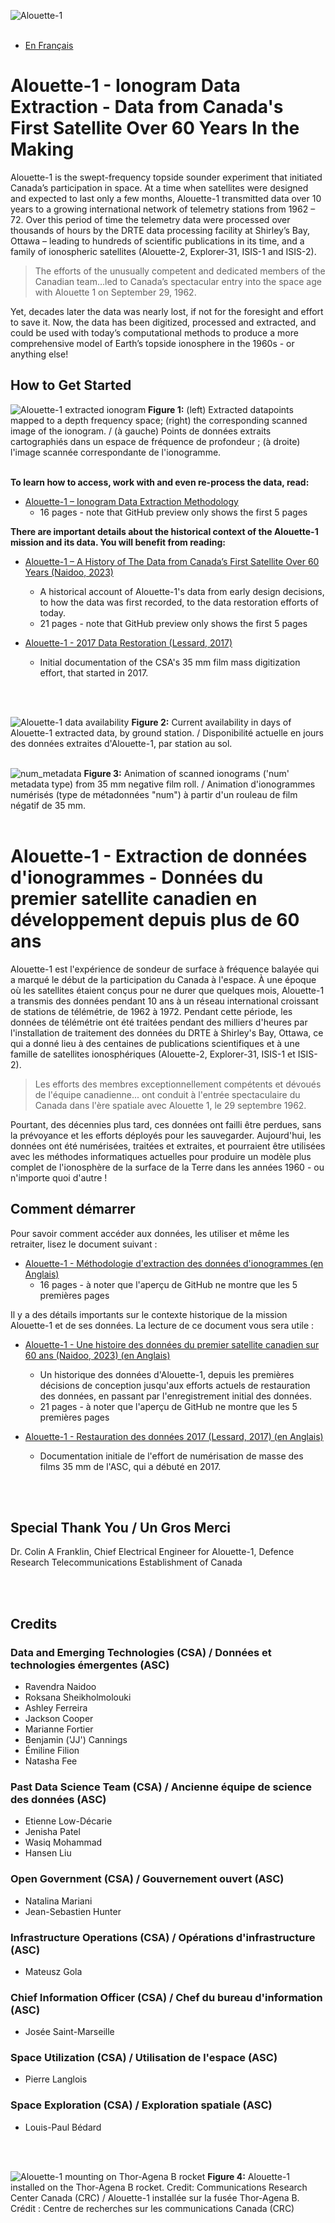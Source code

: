 
![Alouette-1](graphics/Alouette-1.jpg)
<br>
<br>

- [En Français](https://github.com/asc-csa/Alouette_extract/blob/working/README.md#alouette-1---extraction-de-donn%C3%A9es-dionogrammes---donn%C3%A9es-du-premier-satellite-canadien-en-d%C3%A9veloppement-depuis-plus-de-60-ans)

# Alouette-1 - Ionogram Data Extraction - Data from Canada's First Satellite Over 60 Years In the Making

Alouette-1 is the swept-frequency topside sounder experiment that initiated Canada’s participation in space. At a time when satellites were designed and expected  to last only a few months, Alouette-1 transmitted data over 10 years to a growing international network of telemetry stations from 1962 – 72. Over this period of time the telemetry data were processed over thousands of hours by the DRTE data processing facility  at Shirley’s Bay, Ottawa – leading to hundreds of scientific publications in its time, and a family of ionospheric satellites (Alouette-2, Explorer-31, ISIS-1 and ISIS-2).

> The efforts of the unusually competent and dedicated members of the Canadian team…led to Canada’s spectacular entry into the space age with Alouette 1 on September 29, 1962.

Yet, decades later the data was nearly lost, if not for the foresight and effort to save it. Now, the data has been digitized, processed and extracted, and could be used with today’s computational methods to produce a more comprehensive model of Earth’s topside ionosphere in the 1960s - or anything else!

## How to Get Started

![Alouette-1 extracted ionogram](graphics/extracted_ionogram.png)
<b>Figure 1:</b> (left) Extracted datapoints mapped to a depth frequency space; (right) the corresponding scanned image of the
ionogram. / (à gauche) Points de données extraits cartographiés dans un espace de fréquence de profondeur ; (à droite) l'image scannée correspondante de l'ionogramme.
<br>
<br>

**To learn how to access, work with and even re-process the data, read:**

- [Alouette-1 – Ionogram Data Extraction Methodology](https://github.com/asc-csa/Alouette_extract/blob/working/documentation/Alouette-1%20-%20Ionogram%20Data%20Extraction%20Methodology-latest_ver.pdf)
	- 16 pages - note that GitHub preview only shows the first 5 pages

**There are important details about the historical context of the Alouette-1 mission and its data. You will benefit from reading:**

- [Alouette-1 – A History of The Data from Canada’s First Satellite Over 60 Years (Naidoo, 2023)](https://github.com/asc-csa/Alouette_extract/blob/working/documentation/Alouette-1%20-%20A%20History%20of%20The%20Data%20from%20Canadas%20First%20Satellite%20Over%2060%20Years.pdf)
	- A historical account of Alouette-1's data from early design decisions, to how the data was first recorded, to the data restoration efforts of today.
	- 21 pages - note that GitHub preview only shows the first 5 pages

- [Alouette-1 - 2017 Data Restoration (Lessard, 2017)](https://github.com/asc-csa/Alouette_extract/blob/working/documentation/Alouette-1%20-%202017%20Data%20Restoration.pdf)
	- Initial documentation of the CSA's 35 mm film mass digitization effort, that started in 2017. 
<br>
<br>

![Alouette-1 data availability](graphics/Alouette-1_data_availability.png)
<b>Figure 2:</b> Current availability in days of Alouette-1 extracted data, by ground station. / Disponibilité actuelle en jours des données extraites d'Alouette-1, par station au sol.
<br>
<br>

![num_metadata](graphics/num_output.gif)
<b>Figure 3:</b> Animation of scanned ionograms ('num' metadata type) from 35 mm negative film roll. / Animation d'ionogrammes numérisés (type de métadonnées "num") à partir d'un rouleau de film négatif de 35 mm.
<br>
<br>

# Alouette-1 - Extraction de données d'ionogrammes - Données du premier satellite canadien en développement depuis plus de 60 ans

Alouette-1 est l'expérience de sondeur de surface à fréquence balayée qui a marqué le début de la participation du Canada à l'espace. À une époque où les satellites étaient conçus pour ne durer que quelques mois, Alouette-1 a transmis des données pendant 10 ans à un réseau international croissant de stations de télémétrie, de 1962 à 1972. Pendant cette période, les données de télémétrie ont été traitées pendant des milliers d'heures par l'installation de traitement des données du DRTE à Shirley's Bay, Ottawa, ce qui a donné lieu à des centaines de publications scientifiques et à une famille de satellites ionosphériques (Alouette-2, Explorer-31, ISIS-1 et ISIS-2).

> Les efforts des membres exceptionnellement compétents et dévoués de l'équipe canadienne... ont conduit à l'entrée spectaculaire du Canada dans l'ère spatiale avec Alouette 1, le 29 septembre 1962.

Pourtant, des décennies plus tard, ces données ont failli être perdues, sans la prévoyance et les efforts déployés pour les sauvegarder. Aujourd'hui, les données ont été numérisées, traitées et extraites, et pourraient être utilisées avec les méthodes informatiques actuelles pour produire un modèle plus complet de l'ionosphère de la surface de la Terre dans les années 1960 - ou n'importe quoi d'autre !

## Comment démarrer

Pour savoir comment accéder aux données, les utiliser et même les retraiter, lisez le document suivant :

- [Alouette-1 - Méthodologie d'extraction des données d'ionogrammes (en Anglais)](https://github.com/asc-csa/Alouette_extract/blob/working/documentation/Alouette-1%20-%20Ionogram%20Data%20Extraction%20Methodology-latest_ver.pdf)
	- 16 pages - à noter que l'aperçu de GitHub ne montre que les 5 premières pages

Il y a des détails importants sur le contexte historique de la mission Alouette-1 et de ses données. La lecture de ce document vous sera utile :

- [Alouette-1 - Une histoire des données du premier satellite canadien sur 60 ans (Naidoo, 2023) (en Anglais)](https://github.com/asc-csa/Alouette_extract/blob/working/documentation/Alouette-1%20-%20A%20History%20of%20The%20Data%20from%20Canadas%20First%20Satellite%20Over%2060%20Years.pdf)
	- Un historique des données d'Alouette-1, depuis les premières décisions de conception jusqu'aux efforts actuels de restauration des données, en passant par l'enregistrement initial des données.
	- 21 pages - à noter que l'aperçu de GitHub ne montre que les 5 premières pages

- [Alouette-1 - Restauration des données 2017 (Lessard, 2017) (en Anglais)](https://github.com/asc-csa/Alouette_extract/blob/working/documentation/Alouette-1%20-%202017%20Data%20Restoration.pdf)
	- Documentation initiale de l'effort de numérisation de masse des films 35 mm de l'ASC, qui a débuté en 2017. 

<br>
<br>

## Special Thank You / Un Gros Merci
Dr. Colin A Franklin, Chief Electrical Engineer for Alouette-1, Defence Research Telecommunications Establishment of Canada

<br>
<br>

## Credits
### Data and Emerging Technologies (CSA) / Données et technologies émergentes (ASC) 
- Ravendra Naidoo
- Roksana Sheikholmolouki
- Ashley Ferreira
- Jackson Cooper
- Marianne Fortier
- Benjamin ('JJ') Cannings
- Émiline Filion
- Natasha Fee

### Past Data Science Team (CSA) / Ancienne équipe de science des données (ASC)
- Etienne Low-Décarie 
- Jenisha Patel  
- Wasiq Mohammad
- Hansen Liu

### Open Government (CSA) / Gouvernement ouvert (ASC)
- Natalina Mariani
- Jean-Sebastien Hunter

### Infrastructure Operations (CSA) / Opérations d'infrastructure (ASC)
- Mateusz Gola

### Chief Information Officer (CSA) / Chef du bureau d'information (ASC)
- Josée Saint-Marseille

### Space Utilization (CSA) / Utilisation de l'espace (ASC)
- Pierre Langlois

### Space Exploration (CSA) / Exploration spatiale (ASC)
- Louis-Paul Bédard

<br>
<br>

![Alouette-1 mounting on Thor-Agena B rocket](graphics/Alouette-1_mounting.jpg)
<b>Figure 4:</b> Alouette-1 installed on the Thor-Agena B rocket. Credit: Communications Research Center Canada (CRC) / Alouette-1 installée sur la fusée Thor-Agena B. Crédit : Centre de recherches sur les communications Canada (CRC)








